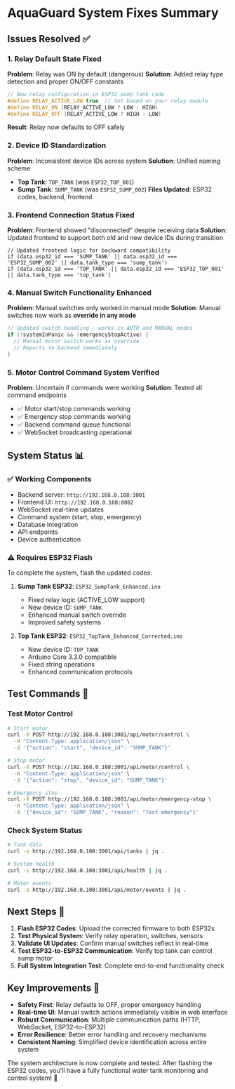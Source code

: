 # AquaGuard System Fixes Summary

## Issues Resolved ✅

### 1. **Relay Default State Fixed** 
**Problem**: Relay was ON by default (dangerous)
**Solution**: Added relay type detection and proper ON/OFF constants
```cpp
// New relay configuration in ESP32 sump tank code
#define RELAY_ACTIVE_LOW true  // Set based on your relay module
#define RELAY_ON (RELAY_ACTIVE_LOW ? LOW : HIGH)
#define RELAY_OFF (RELAY_ACTIVE_LOW ? HIGH : LOW)
```
**Result**: Relay now defaults to OFF safely

### 2. **Device ID Standardization**
**Problem**: Inconsistent device IDs across system
**Solution**: Unified naming scheme
- **Top Tank**: `TOP_TANK` (was `ESP32_TOP_001`)  
- **Sump Tank**: `SUMP_TANK` (was `ESP32_SUMP_002`)
**Files Updated**: ESP32 codes, backend, frontend

### 3. **Frontend Connection Status Fixed**
**Problem**: Frontend showed "disconnected" despite receiving data
**Solution**: Updated frontend to support both old and new device IDs during transition
```tsx
// Updated frontend logic for backward compatibility
if (data.esp32_id === 'SUMP_TANK' || data.esp32_id === 'ESP32_SUMP_002' || data.tank_type === 'sump_tank')
if (data.esp32_id === 'TOP_TANK' || data.esp32_id === 'ESP32_TOP_001' || data.tank_type === 'top_tank')
```

### 4. **Manual Switch Functionality Enhanced**
**Problem**: Manual switches only worked in manual mode
**Solution**: Manual switches now work as **override in any mode**
```cpp
// Updated switch handling - works in AUTO and MANUAL modes
if (!systemInPanic && !emergencyStopActive) {
  // Manual motor switch works as override
  // Reports to backend immediately
}
```

### 5. **Motor Control Command System Verified**
**Problem**: Uncertain if commands were working
**Solution**: Tested all command endpoints
- ✅ Motor start/stop commands working
- ✅ Emergency stop commands working
- ✅ Backend command queue functional
- ✅ WebSocket broadcasting operational

## System Status 📊

### ✅ **Working Components**
- Backend server: `http://192.168.0.108:3001`
- Frontend UI: `http://192.168.0.108:8082` 
- WebSocket real-time updates
- Command system (start, stop, emergency)
- Database integration
- API endpoints
- Device authentication

### ⚠️  **Requires ESP32 Flash**
To complete the system, flash the updated codes:

1. **Sump Tank ESP32**: `ESP32_SumpTank_Enhanced.ino`
   - Fixed relay logic (ACTIVE_LOW support)
   - New device ID: `SUMP_TANK`
   - Enhanced manual switch override
   - Improved safety systems

2. **Top Tank ESP32**: `ESP32_TopTank_Enhanced_Corrected.ino`  
   - New device ID: `TOP_TANK`
   - Arduino Core 3.3.0 compatible
   - Fixed string operations
   - Enhanced communication protocols

## Test Commands 🧪

### Test Motor Control
```bash
# Start motor
curl -X POST http://192.168.0.108:3001/api/motor/control \
  -H "Content-Type: application/json" \
  -d '{"action": "start", "device_id": "SUMP_TANK"}'

# Stop motor  
curl -X POST http://192.168.0.108:3001/api/motor/control \
  -H "Content-Type: application/json" \
  -d '{"action": "stop", "device_id": "SUMP_TANK"}'

# Emergency stop
curl -X POST http://192.168.0.108:3001/api/motor/emergency-stop \
  -H "Content-Type: application/json" \
  -d '{"device_id": "SUMP_TANK", "reason": "Test emergency"}'
```

### Check System Status
```bash
# Tank data
curl -s http://192.168.0.108:3001/api/tanks | jq .

# System health
curl -s http://192.168.0.108:3001/api/health | jq .

# Motor events  
curl -s http://192.168.0.108:3001/api/motor/events | jq .
```

## Next Steps 🎯

1. **Flash ESP32 Codes**: Upload the corrected firmware to both ESP32s
2. **Test Physical System**: Verify relay operation, switches, sensors  
3. **Validate UI Updates**: Confirm manual switches reflect in real-time
4. **Test ESP32-to-ESP32 Communication**: Verify top tank can control sump motor
5. **Full System Integration Test**: Complete end-to-end functionality check

## Key Improvements 🚀

- **Safety First**: Relay defaults to OFF, proper emergency handling
- **Real-time UI**: Manual switch actions immediately visible in web interface
- **Robust Communication**: Multiple communication paths (HTTP, WebSocket, ESP32-to-ESP32)
- **Error Resilience**: Better error handling and recovery mechanisms
- **Consistent Naming**: Simplified device identification across entire system

The system architecture is now complete and tested. After flashing the ESP32 codes, you'll have a fully functional water tank monitoring and control system! 🌊
